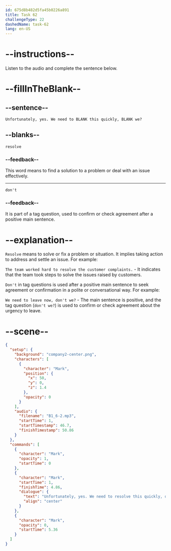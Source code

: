 ```yaml
---
id: 675d8b482d5fa45b0226a891
title: Task 62
challengeType: 22
dashedName: task-62
lang: en-US
---
```


<!-- (audio) Mark: Unfortunately, yes. We need to resolve this quickly, don't we? -->

# --instructions--

Listen to the audio and complete the sentence below.

# --fillInTheBlank--

## --sentence--

`Unfortunately, yes. We need to BLANK this quickly, BLANK we?`

## --blanks--

`resolve`

### --feedback--

This word means to find a solution to a problem or deal with an issue effectively.

---

`don't`

### --feedback--

It is part of a tag question, used to confirm or check agreement after a positive main sentence.

# --explanation--

`Resolve` means to solve or fix a problem or situation. It implies taking action to address and settle an issue. For example:

`The team worked hard to resolve the customer complaints.` - It indicates that the team took steps to solve the issues raised by customers.

`Don't` in tag questions is used after a positive main sentence to seek agreement or confirmation in a polite or conversational way. For example:

`We need to leave now, don't we?` - The main sentence is positive, and the tag question (`don't we?`) is used to confirm or check agreement about the urgency to leave.

# --scene--

```json
{
  "setup": {
    "background": "company2-center.png",
    "characters": [
      {
        "character": "Mark",
        "position": {
          "x": 50,
          "y": 0,
          "z": 1.4
        },
        "opacity": 0
      }
    ],
    "audio": {
      "filename": "B1_6-2.mp3",
      "startTime": 1,
      "startTimestamp": 46.7,
      "finishTimestamp": 50.86
    }
  },
  "commands": [
    {
      "character": "Mark",
      "opacity": 1,
      "startTime": 0
    },
    {
      "character": "Mark",
      "startTime": 1,
      "finishTime": 4.86,
      "dialogue": {
        "text": "Unfortunately, yes. We need to resolve this quickly, don't we?",
        "align": "center"
      }
    },
    {
      "character": "Mark",
      "opacity": 0,
      "startTime": 5.36
    }
  ]
}
```
